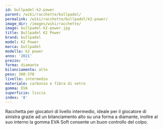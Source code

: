 ```yaml
---
id: bullpadel-k2-power
parent: /wiki/racchette/bullpadel/
permalink: /wiki/racchette/bullpadel/k2-power/
image_dir: /images/wiki/racchette/
image: bullpadel-k2-power.jpg
title: Bullpadel K2 Power
brand: bullpadel
model: K2 Power
marca: bullpadel
modello: k2 power
anno: '2021'
prezzo: ''
forma: diamante
bilanciamento: alto
peso: 360-370
livello: intermedio
materiale: carbonio e fibra di vetro
gomma: EVA
superficie: liscia
index: '8'
---
```

Racchetta per giocatori di livello intermedio, ideale per il giocatore di sinistra grazie ad un bilanciamento alto su una forma a diamante, inoltre al suo interno la gomma EVA Soft consente un buon controllo del colpo.